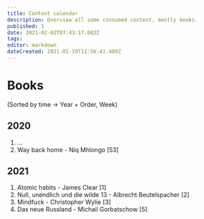 ```yaml
---
title: Content calendar
description: Overview all some consumed content, mostly books.
published: 1
date: 2021-02-02T07:43:17.082Z
tags: 
editor: markdown
dateCreated: 2021-01-19T11:56:41.409Z
---
```


# Books
(Sorted by time -> Year + Order, Week)
## 2020
1. ...
2. Way back home - Niq Mhlongo [53]
## 2021
1. Atomic habits - James Clear [1]
2. Null, unendlich und die wilde 13 - Albrecht Beutelspacher [2]
3. Mindfuck - Christopher Wylie [3]
4. Das neue Russland - Michail Gorbatschow [5]